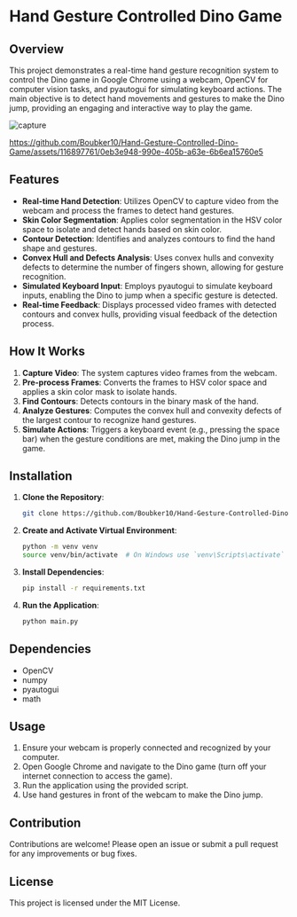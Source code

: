 # Hand Gesture Controlled Dino Game

## Overview

This project demonstrates a real-time hand gesture recognition system to control the Dino game in Google Chrome using a webcam, OpenCV for computer vision tasks, and pyautogui for simulating keyboard actions. The main objective is to detect hand movements and gestures to make the Dino jump, providing an engaging and interactive way to play the game.



![capture](https://github.com/Boubker10/Hand-Gesture-Controlled-Dino-Game/assets/116897761/5c91ca92-2a73-40b3-a933-9d6cd60f7426)


https://github.com/Boubker10/Hand-Gesture-Controlled-Dino-Game/assets/116897761/0eb3e948-990e-405b-a63e-6b6ea15760e5



## Features

- **Real-time Hand Detection**: Utilizes OpenCV to capture video from the webcam and process the frames to detect hand gestures.
- **Skin Color Segmentation**: Applies color segmentation in the HSV color space to isolate and detect hands based on skin color.
- **Contour Detection**: Identifies and analyzes contours to find the hand shape and gestures.
- **Convex Hull and Defects Analysis**: Uses convex hulls and convexity defects to determine the number of fingers shown, allowing for gesture recognition.
- **Simulated Keyboard Input**: Employs pyautogui to simulate keyboard inputs, enabling the Dino to jump when a specific gesture is detected.
- **Real-time Feedback**: Displays processed video frames with detected contours and convex hulls, providing visual feedback of the detection process.

## How It Works

1. **Capture Video**: The system captures video frames from the webcam.
2. **Pre-process Frames**: Converts the frames to HSV color space and applies a skin color mask to isolate hands.
3. **Find Contours**: Detects contours in the binary mask of the hand.
4. **Analyze Gestures**: Computes the convex hull and convexity defects of the largest contour to recognize hand gestures.
5. **Simulate Actions**: Triggers a keyboard event (e.g., pressing the space bar) when the gesture conditions are met, making the Dino jump in the game.

## Installation

1. **Clone the Repository**:
    ```bash
    git clone https://github.com/Boubker10/Hand-Gesture-Controlled-Dino-Game.git
    ```

2. **Create and Activate Virtual Environment**:
    ```bash
    python -m venv venv
    source venv/bin/activate  # On Windows use `venv\Scripts\activate`
    ```

3. **Install Dependencies**:
    ```bash
    pip install -r requirements.txt
    ```

4. **Run the Application**:
    ```bash
    python main.py
    ```

## Dependencies

- OpenCV
- numpy
- pyautogui
- math

## Usage

1. Ensure your webcam is properly connected and recognized by your computer.
2. Open Google Chrome and navigate to the Dino game (turn off your internet connection to access the game).
3. Run the application using the provided script.
4. Use hand gestures in front of the webcam to make the Dino jump.

## Contribution

Contributions are welcome! Please open an issue or submit a pull request for any improvements or bug fixes.

## License

This project is licensed under the MIT License.

